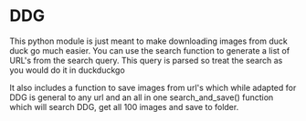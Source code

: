 # DDG

This python module is just meant to make downloading images from duck duck go much easier.
You can use the search function to generate a list of URL's from the search query.
This query is parsed so treat the search as you would do it in duckduckgo

It also includes a function to save images from url's which while adapted for DDG is general to any url
and an all in one search_and_save() function which will search DDG, get all 100 images and save to folder. 
